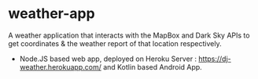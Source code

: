 # weather-app

A weather application that interacts with the MapBox and Dark Sky APIs to get coordinates & the weather report of that location respectively.
-	Node.JS based web app, deployed on Heroku Server  : https://dj-weather.herokuapp.com/ and Kotlin based Android App. 
